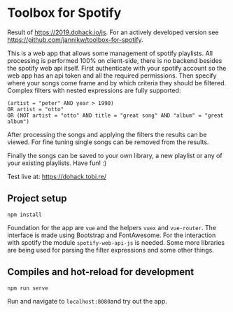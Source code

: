 # Toolbox for Spotify

Result of https://2019.dohack.io/js. For an actively developed version see https://github.com/jannikw/toolbox-for-spotify.

This is a web app that allows some management of spotify playlists.
All processing is performed 100% on client-side, there is no backend besides the spotify web api itself.
First authenticate with your spotify account so the web app has an api token and all the required permissions.
Then specify where your songs come frame and by which criteria they should be filtered.
Complex filters with nested expressions are fully supported:
```
(artist = "peter" AND year > 1990)
OR artist = "otto" 
OR (NOT artist = "otto" AND title = "great song" AND "album" = "great album")
```
After processing the songs and applying the filters the results can be viewed.
For fine tuning single songs can be removed from the results.

Finally the songs can be saved to your own library, a new playlist or any of your existing playlists. Have fun! :)

Test live at: https://dohack.tobi.re/

## Project setup
```
npm install
```
Foundation for the app are `vue` and the helpers `vuex` and `vue-router`.
The interface is made using Bootstrap and FontAwesome.
For the interaction with spotify the module `spotify-web-api-js` is needed.
Some more libraries are being used for parsing the filter expressions and some other things.

## Compiles and hot-reload for development
```
npm run serve
```
Run and navigate to `localhost:8080`and try out the app.
